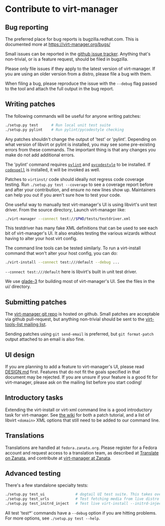 # Contribute to virt-manager

## Bug reporting

The preferred place for bug reports is bugzilla.redhat.com. This
is documented more at https://virt-manager.org/bugs/

Small issues can be reported in the
[github issue tracker](https://github.com/virt-manager/virt-manager/issues).
Anything that's non-trivial, or is a feature request, should be filed in
bugzilla.

Please only file issues if they apply to the latest version of
virt-manager. If you are using an older version from a distro,
please file a bug with them.

When filing a bug, please reproduce the issue with the `--debug`
flag passed to the tool and attach the full output in the bug
report.


## Writing patches

The following commands will be useful for anyone writing patches:

```sh
./setup.py test      # Run local unit test suite
./setup.py pylint    # Run pylint/pycodestyle checking
```

Any patches shouldn't change the output of 'test' or 'pylint'. Depending
on what version of libvirt or pylint is installed, you may see some
pre-existing errors from these commands. The important thing is that
any changes you make do not add additional errors.

The 'pylint' command requires [`pylint`](https://github.com/PyCQA/pylint)
and [`pycodestyle`](https://github.com/pycqa/pycodestyle) to be installed.
If [`codespell`](https://github.com/codespell-project/codespell) is installed,
it will be invoked as well.

Patches to `virtinst/` code should ideally not regress code coverage
testing. Run `./setup.py test --coverage` to see a coverage report
before and after your contribution, and ensure no new lines show up.
Maintainers can help you out if you aren't sure how to test your code.

One useful way to manually test virt-manager's UI is using libvirt's
unit test driver. From the source directory, Launch virt-manager like:
```sh
./virt-manager --connect test://$PWD/tests/testdriver.xml
```

This testdriver has many fake XML definitions that can be used to see each bit
of virt-manager's UI. It also enables testing the various wizards without
having to alter your host virt config.

The command line tools can be tested similarly. To run a virt-install
command that won't alter your host config, you can do:

```sh
./virt-install --connect test:///default --debug ...
```

`--connect test:///default` here is libvirt's built in unit test driver.

We use [glade-3](https://glade.gnome.org/) for building most of virt-manager's
UI. See the files in the ui/ directory.


## Submitting patches

The [virt-manager git repo](https://github.com/virt-manager/virt-manager)
is hosted on github. Small patches are acceptable via github pull-request,
but anything non-trivial should be sent to the
[virt-tools-list mailing list](https://www.redhat.com/mailman/listinfo/virt-tools-list).

Sending patches using `git send-email` is preferred, but `git format-patch`
output attached to an email is also fine.


## UI design

If you are planning to add a feature to virt-manager's UI, please read
[DESIGN.md](DESIGN.md) first. Features that do not fit the goals specified
in that document may be rejected. If you are unsure if your feature is a
good fit for virt-manager, please ask on the mailing list before you start
coding!


## Introductory tasks

Extending the virt-install or virt-xml command line is a good introductory
task for virt-manager. See [the wiki](https://github.com/virt-manager/virt-manager/wiki)
for both a patch tutorial, and a list of libvirt `<domain>` XML options
that still need to be added to our command line.


## Translations

Translations are handled at `fedora.zanata.org`. Please register for a Fedora
account and request access to a translation team, as described at
[Translate on Zanata](https://fedoraproject.org/wiki/L10N/Translate_on_Zanata),
and contribute at
[virt-manager at Zanata](https://fedora.zanata.org/project/view/virt-manager/).


## Advanced testing

There's a few standalone specialty tests:

```sh
./setup.py test_ui              # dogtail UI test suite. This takes over your desktop
./setup.py test_urls            # Test fetching media from live distro URLs
./setup.py test_initrd_inject   # Test live virt-install --initrd-inject
```

All test 'test*' commands have a `--debug` option if you are hitting problems. For more options, see `./setup.py test --help`.
